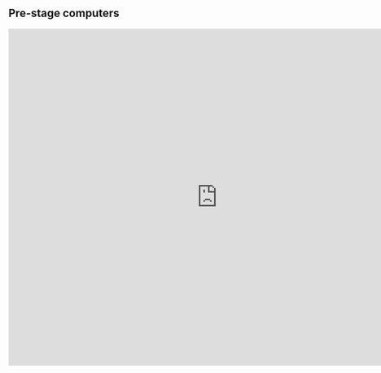<h2>Pre-stage computers</h2>
<p>
<iframe width="820" height="662" title="Euler Line Demo"
 src="https://edxinteractivepage.blob.core.windows.net/edxpages/aaa06226-3d80-47fd-8e7b-2683ec72d866.html"
 frameborder="0" marginwidth="0" marginheight="0" scrolling="no">
</iframe>
</p>
